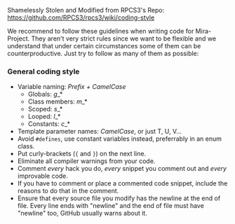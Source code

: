 Shamelessly Stolen and Modified from RPCS3's Repo: https://github.com/RPCS3/rpcs3/wiki/coding-style

We recommend to follow these guidelines when writing code for Mira-Project. They aren't very strict rules since we want to be flexible and we understand that under certain circumstances some of them can be counterproductive. Just try to follow as many of them as possible:

### General coding style
* Variable naming: *Prefix + CamelCase*
    * Globals: _g__*
    * Class members: _m__*
    * Scoped: _s__*
    * Looped: _l__*
    * Constants: _c__*
* Template parameter names: *CamelCase*, or just T, U, V...
* Avoid `#defines`, use constant variables instead, preferrably in an enum class.
* Put curly-brackets (`{` and `}`) on the next line.
* Eliminate all compiler warnings from your code.
* Comment *every* hack you do, *every* snippet you comment out and *every* improvable code.
* If you have to comment or place a commented code snippet, include the reasons to do that in the comment.
* Ensure that every source file you modify has the newline at the end of file. Every line ends with "newline" and the end of file must have "newline" too, GitHub usually warns about it.